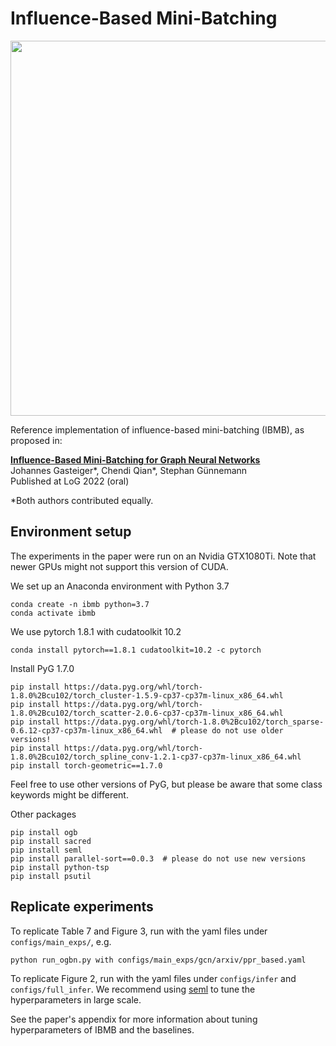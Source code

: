 # Influence-Based Mini-Batching

<p align="center">
<img src="https://user-images.githubusercontent.com/9202783/205024258-fa39efe0-0e50-4959-92f5-59f10462bddb.png" width="600">
</p>

Reference implementation of influence-based mini-batching (IBMB), as proposed in:

[**Influence-Based Mini-Batching for Graph Neural Networks**](https://www.cs.cit.tum.de/daml/ibmb)  
Johannes Gasteiger*, Chendi Qian*, Stephan Günnemann  
Published at LoG 2022 (oral)

*Both authors contributed equally. 

## Environment setup

The experiments in the paper were run on an Nvidia GTX1080Ti. Note that newer GPUs might not support this version of CUDA.

We set up an Anaconda environment with Python 3.7

```angular2html
conda create -n ibmb python=3.7
conda activate ibmb
```

We use pytorch 1.8.1 with cudatoolkit 10.2

`conda install pytorch==1.8.1 cudatoolkit=10.2 -c pytorch`

Install PyG 1.7.0

```
pip install https://data.pyg.org/whl/torch-1.8.0%2Bcu102/torch_cluster-1.5.9-cp37-cp37m-linux_x86_64.whl
pip install https://data.pyg.org/whl/torch-1.8.0%2Bcu102/torch_scatter-2.0.6-cp37-cp37m-linux_x86_64.whl
pip install https://data.pyg.org/whl/torch-1.8.0%2Bcu102/torch_sparse-0.6.12-cp37-cp37m-linux_x86_64.whl  # please do not use older versions!
pip install https://data.pyg.org/whl/torch-1.8.0%2Bcu102/torch_spline_conv-1.2.1-cp37-cp37m-linux_x86_64.whl
pip install torch-geometric==1.7.0
```

Feel free to use other versions of PyG, but please be aware that some class keywords might be different. 

Other packages

```angular2html
pip install ogb
pip install sacred
pip install seml
pip install parallel-sort==0.0.3  # please do not use new versions
pip install python-tsp
pip install psutil
```

## Replicate experiments

To replicate Table 7 and Figure 3, run with the yaml files under `configs/main_exps/`, e.g.

`python run_ogbn.py with configs/main_exps/gcn/arxiv/ppr_based.yaml`

To replicate Figure 2, run with the yaml files under `configs/infer` and `configs/full_infer`. We recommend using [seml](https://github.com/TUM-DAML/seml) to tune the hyperparameters in large scale. 

See the paper's appendix for more information about tuning hyperparameters of IBMB and the baselines. 
